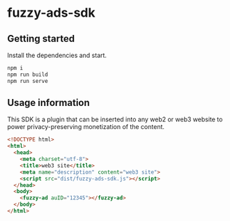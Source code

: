 # fuzzy-ads-sdk

## Getting started

Install the dependencies and start.

```sh
npm i
npm run build
npm run serve
```

## Usage information

This SDK is a plugin that can be inserted into any web2 or web3 website to power privacy-preserving monetization of the content.

```html
<!DOCTYPE html>
<html>
  <head>
    <meta charset="utf-8">
    <title>web3 site</title>
    <meta name="description" content="web3 site">
    <script src="dist/fuzzy-ads-sdk.js"></script>
  </head>
  <body>
    <fuzzy-ad auID="12345"></fuzzy-ad>
  </body>
</html>
```